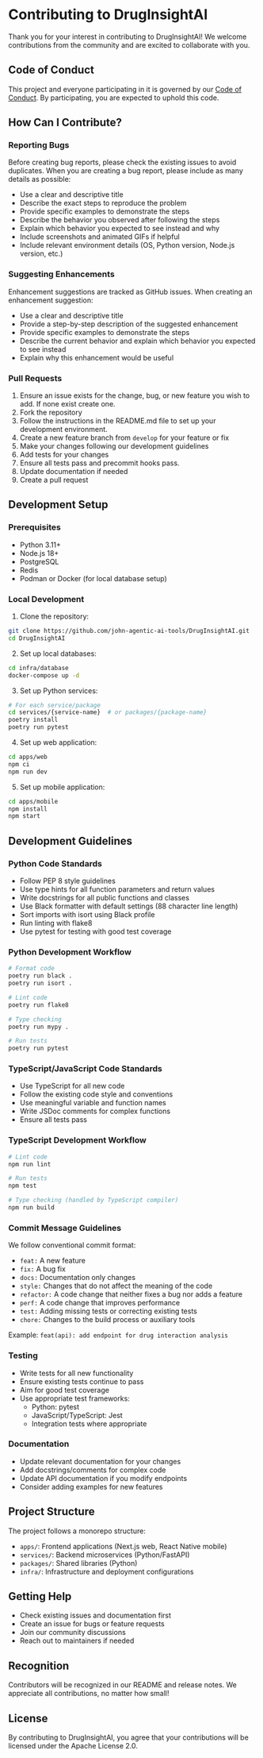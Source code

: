 # Contributing to DrugInsightAI

Thank you for your interest in contributing to DrugInsightAI! We welcome contributions from the community and are excited to collaborate with you.

## Code of Conduct

This project and everyone participating in it is governed by our [Code of Conduct](CODE_OF_CONDUCT.md). By participating, you are expected to uphold this code.

## How Can I Contribute?

### Reporting Bugs

Before creating bug reports, please check the existing issues to avoid duplicates. When you are creating a bug report, please include as many details as possible:

- Use a clear and descriptive title
- Describe the exact steps to reproduce the problem
- Provide specific examples to demonstrate the steps
- Describe the behavior you observed after following the steps
- Explain which behavior you expected to see instead and why
- Include screenshots and animated GIFs if helpful
- Include relevant environment details (OS, Python version, Node.js version, etc.)

### Suggesting Enhancements

Enhancement suggestions are tracked as GitHub issues. When creating an enhancement suggestion:

- Use a clear and descriptive title
- Provide a step-by-step description of the suggested enhancement
- Provide specific examples to demonstrate the steps
- Describe the current behavior and explain which behavior you expected to see instead
- Explain why this enhancement would be useful

### Pull Requests

1. Ensure an issue exists for the change, bug, or new feature you wish to add. If none exist create one.
2. Fork the repository
2. Follow the instructions in the README.md file to set up your development environment.
2. Create a new feature branch from `develop` for your feature or fix
3. Make your changes following our development guidelines
4. Add tests for your changes
5. Ensure all tests pass and precommit hooks pass.
6. Update documentation if needed
7. Create a pull request

## Development Setup

### Prerequisites

- Python 3.11+
- Node.js 18+
- PostgreSQL
- Redis
- Podman or Docker (for local database setup)

### Local Development

1. Clone the repository:
```bash
git clone https://github.com/john-agentic-ai-tools/DrugInsightAI.git
cd DrugInsightAI
```

2. Set up local databases:
```bash
cd infra/database
docker-compose up -d
```

3. Set up Python services:
```bash
# For each service/package
cd services/{service-name}  # or packages/{package-name}
poetry install
poetry run pytest
```

4. Set up web application:
```bash
cd apps/web
npm ci
npm run dev
```

5. Set up mobile application:
```bash
cd apps/mobile
npm install
npm start
```

## Development Guidelines

### Python Code Standards

- Follow PEP 8 style guidelines
- Use type hints for all function parameters and return values
- Write docstrings for all public functions and classes
- Use Black formatter with default settings (88 character line length)
- Sort imports with isort using Black profile
- Run linting with flake8
- Use pytest for testing with good test coverage

### Python Development Workflow

```bash
# Format code
poetry run black .
poetry run isort .

# Lint code
poetry run flake8

# Type checking
poetry run mypy .

# Run tests
poetry run pytest
```

### TypeScript/JavaScript Code Standards

- Use TypeScript for all new code
- Follow the existing code style and conventions
- Use meaningful variable and function names
- Write JSDoc comments for complex functions
- Ensure all tests pass

### TypeScript Development Workflow

```bash
# Lint code
npm run lint

# Run tests
npm test

# Type checking (handled by TypeScript compiler)
npm run build
```

### Commit Message Guidelines

We follow conventional commit format:

- `feat:` A new feature
- `fix:` A bug fix
- `docs:` Documentation only changes
- `style:` Changes that do not affect the meaning of the code
- `refactor:` A code change that neither fixes a bug nor adds a feature
- `perf:` A code change that improves performance
- `test:` Adding missing tests or correcting existing tests
- `chore:` Changes to the build process or auxiliary tools

Example: `feat(api): add endpoint for drug interaction analysis`

### Testing

- Write tests for all new functionality
- Ensure existing tests continue to pass
- Aim for good test coverage
- Use appropriate test frameworks:
  - Python: pytest
  - JavaScript/TypeScript: Jest
  - Integration tests where appropriate

### Documentation

- Update relevant documentation for your changes
- Add docstrings/comments for complex code
- Update API documentation if you modify endpoints
- Consider adding examples for new features

## Project Structure

The project follows a monorepo structure:

- `apps/`: Frontend applications (Next.js web, React Native mobile)
- `services/`: Backend microservices (Python/FastAPI)
- `packages/`: Shared libraries (Python)
- `infra/`: Infrastructure and deployment configurations

## Getting Help

- Check existing issues and documentation first
- Create an issue for bugs or feature requests
- Join our community discussions
- Reach out to maintainers if needed

## Recognition

Contributors will be recognized in our README and release notes. We appreciate all contributions, no matter how small!

## License

By contributing to DrugInsightAI, you agree that your contributions will be licensed under the Apache License 2.0.